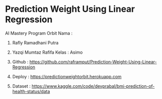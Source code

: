 # Prediction Weight Using Linear Regression

AI Mastery Program Orbit
Nama : 
1. Rafly Ramadhani Putra
2. Yazqi Mumtaz Rafifa
Kelas : Asimo

1. Github : https://github.com/raframput/Prediction-Weight-Using-Linear-Regression
2. Deploy : https://predictionweightorbit.herokuapp.com
3. Dataset : https://www.kaggle.com/code/devprabal/bmi-prediction-of-health-status/data
